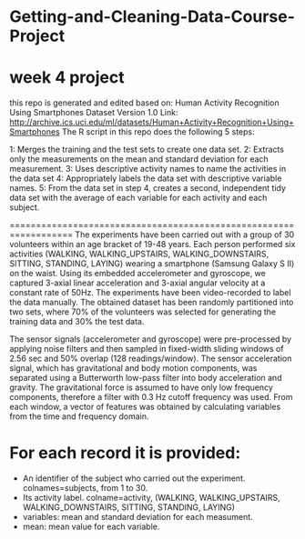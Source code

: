 # Getting-and-Cleaning-Data-Course-Project
   week 4 project
==================================================================
this repo is generated and edited based on: Human Activity Recognition Using Smartphones Dataset Version 1.0
Link: http://archive.ics.uci.edu/ml/datasets/Human+Activity+Recognition+Using+Smartphones
The R script in this repo does the following 5 steps:

1: Merges the training and the test sets to create one data set.
2: Extracts only the measurements on the mean and standard deviation for each measurement.
3: Uses descriptive activity names to name the activities in the data set
4: Appropriately labels the data set with descriptive variable names.
5: From the data set in step 4, creates a second, independent tidy data set with the average of each variable for each activity and each subject.

==================================================================
The experiments have been carried out with a group of 30 volunteers within an age bracket of 19-48 years. Each person performed six activities (WALKING, WALKING_UPSTAIRS, WALKING_DOWNSTAIRS, SITTING, STANDING, LAYING) wearing a smartphone (Samsung Galaxy S II) on the waist. Using its embedded accelerometer and gyroscope, we captured 3-axial linear acceleration and 3-axial angular velocity at a constant rate of 50Hz. The experiments have been video-recorded to label the data manually. The obtained dataset has been randomly partitioned into two sets, where 70% of the volunteers was selected for generating the training data and 30% the test data. 

The sensor signals (accelerometer and gyroscope) were pre-processed by applying noise filters and then sampled in fixed-width sliding windows of 2.56 sec and 50% overlap 
(128 readings/window). The sensor acceleration signal, which has gravitational and body motion components, was separated using a Butterworth low-pass filter into body 
acceleration and gravity. The gravitational force is assumed to have only low frequency components, therefore a filter with 0.3 Hz cutoff frequency was used. 
From each window, a vector of features was obtained by calculating variables from the time and frequency domain. 

For each record it is provided:
======================================

- An identifier of the subject who carried out the experiment. colnames=subjects, from 1 to 30.
- Its activity label. colname=activity, (WALKING, WALKING_UPSTAIRS, WALKING_DOWNSTAIRS, SITTING, STANDING, LAYING)
- variables: mean and standard deviation for each measument. 
- mean: mean value for each variable.
